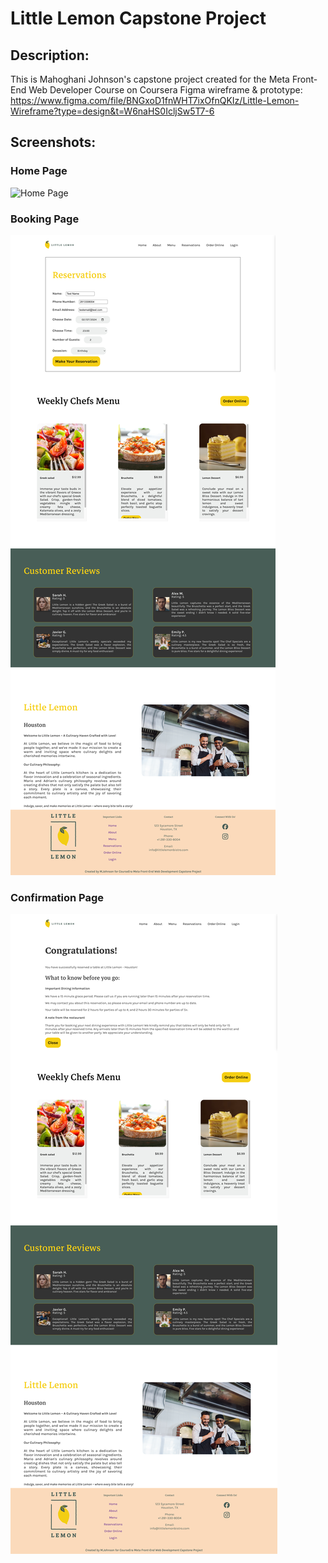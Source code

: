 # Little Lemon Capstone Project
## Description:
This is Mahoghani Johnson's capstone project created for the Meta Front-End Web Developer Course on Coursera
Figma wireframe & prototype: https://www.figma.com/file/BNGxoD1fnWHT7ixOfnQKIz/Little-Lemon-Wireframe?type=design&t=W6naHS0IcljSw5T7-6

## Screenshots:
### Home Page
![Home Page](src/images/Home.png)

### Booking Page
![Booking Page](src/images/Booking.png)

### Confirmation Page
![Confirmation Page](src/images/Confirmation.png)
